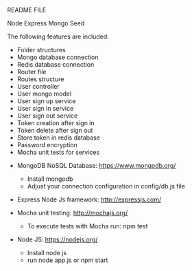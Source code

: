 README FILE

Node Express Mongo Seed 

The following features are included:

- Folder structures
- Mongo database connection
- Redis database connection
- Router file
- Routes structure
- User controller
- User mongo model
- User sign up service
- User sign in service
- User sign out service
- Token creation after sign in
- Token delete after sign out
- Store token in redis database
- Password encryption
- Mocha unit tests for services


* MongoDB NoSQL Database: https://www.mongodb.org/
	-	Install mongodb 
	-	Adjust your connection configuration in config/db.js file

* Express Node Js framework: http://expressjs.com/

* Mocha unit testing: http://mochajs.org/
	-	To execute tests with Mocha run: npm test

* Node JS: https://nodejs.org/
	-	Install node js
	-	run node app.js or npm start 
